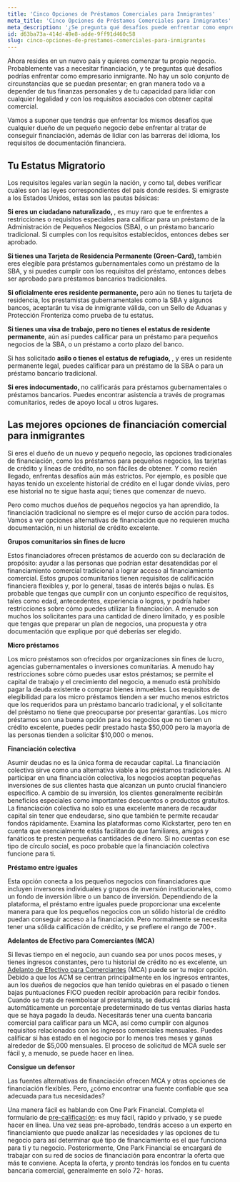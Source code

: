 ```yaml
---
title: 'Cinco Opciones de Préstamos Comerciales para Inmigrantes'
meta_title: 'Cinco Opciones de Préstamos Comerciales para Inmigrantes'
meta_description: '¿Se pregunta qué desafíos puede enfrentar como empresario inmigrante? Esto es lo que necesita saber para obtener fondos para su pequeña empresa de manera inmediata.'
id: d63ba73a-414d-49e8-adde-9ff91d460c58
slug: cinco-opciones-de-prestamos-comerciales-para-inmigrantes
---
```

<p>Ahora resides en un nuevo país y quieres comenzar tu propio negocio. Probablemente vas a necesitar financiación, y te preguntas qué desafíos podrías enfrentar como empresario inmigrante. No hay un solo conjunto de circunstancias que se puedan presentar; en gran manera todo va a depender de tus finanzas personales y de tu capacidad para lidiar con cualquier legalidad y con los requisitos asociados con obtener capital comercial.</p> 

<p>Vamos a suponer que tendrás que enfrentar los mismos desafíos que cualquier dueño de un pequeño negocio debe enfrentar al tratar de conseguir financiación, además de lidiar con las barreras del idioma, los requisitos de documentación financiera.</p>

## Tu Estatus Migratorio

<p>Los requisitos legales varían según la nación, y como tal, debes verificar cuáles son las leyes correspondientes del país donde resides. Si emigraste a los Estados Unidos, estas son las pautas básicas:</p>

<p><strong>Si eres un ciudadano naturalizado, </strong>, es muy raro que te enfrentes a restricciones o requisitos especiales para calificar para un préstamo de la Administración de Pequeños Negocios (SBA), o un préstamo bancario tradicional. Si cumples con los requisitos establecidos, entonces debes ser aprobado.</p>

<p><strong>Si tienes una Tarjeta de Residencia Permanente (Green-Card), </strong>también eres elegible para préstamos gubernamentales como un préstamo de la SBA, y si puedes cumplir con los requisitos del préstamo, entonces debes ser aprobado para préstamos bancarios tradicionales. </p>

<p><strong>Si oficialmente eres residente permanente, </strong> pero aún no tienes tu tarjeta de residencia, los prestamistas gubernamentales como la SBA y algunos bancos, aceptarán tu visa de inmigrante válida, con un Sello de Aduanas y Protección Fronteriza como prueba de tu estatus.</p>

<p><strong>Si tienes una visa de trabajo, pero no tienes el estatus de residente permanente</strong>, aún así puedes calificar para un préstamo para pequeños negocios de la SBA, o un préstamo a corto plazo del banco. </p>

<p>Si has solicitado <strong> asilo o tienes el estatus de refugiado, </strong>, y eres un residente permanente legal, puedes calificar para un préstamo de la SBA o para un préstamo bancario tradicional. </p>

<p><strong>Si eres indocumentado, </strong> no calificarás para préstamos gubernamentales o préstamos bancarios. Puedes encontrar asistencia a través de programas comunitarios, redes de apoyo local u otros lugares.</p>

## Las mejores opciones de financiación comercial para inmigrantes

<p>Si eres el dueño de un nuevo y pequeño negocio, las opciones tradicionales de financiación, como los préstamos para pequeños negocios, las tarjetas de crédito y líneas de crédito, no son fáciles de obtener. Y como recién llegado, enfrentas desafíos aún más estrictos. Por ejemplo, es posible que hayas tenido un excelente historial de crédito en el lugar donde vivías, pero ese historial no te sigue hasta aquí; tienes que comenzar de nuevo.</p>

<p>Pero como muchos dueños de pequeños negocios ya han aprendido, la financiación tradicional no siempre es el mejor curso de acción para todos. Vamos a ver opciones alternativas de financiación que no requieren mucha documentación, ni un historial de crédito excelente.</p>

<p><strong>Grupos comunitarios sin fines de lucro</strong></p>

<p>Estos financiadores ofrecen préstamos de acuerdo con su declaración de propósito: ayudar a las personas que podrían estar desatendidas por el financiamiento comercial tradicional a lograr acceso al financiamiento comercial. Estos grupos comunitarios tienen requisitos de calificación financiera flexibles y, por lo general, tasas de interés bajas o nulas. Es probable que tengas que cumplir con un conjunto específico de requisitos, tales como edad, antecedentes, experiencia o logros, y podría haber restricciones sobre cómo puedes utilizar la financiación. A menudo son muchos los solicitantes para una cantidad de dinero limitado, y es posible que tengas que preparar un plan de negocios, una propuesta y otra documentación que explique por qué deberías ser elegido. </p>

<p><strong>Micro préstamos</strong></p>

<p>Los micro préstamos son ofrecidos por organizaciones sin fines de lucro, agencias gubernamentales o inversiones comunitarias. A menudo hay restricciones sobre cómo puedes usar estos préstamos; se permite el capital de trabajo y el crecimiento del negocio, a menudo está prohibido pagar la deuda existente o comprar bienes inmuebles. Los requisitos de elegibilidad para los micro préstamos tienden a ser mucho menos estrictos que los requeridos para un préstamo bancario tradicional, y el solicitante del préstamo no tiene que preocuparse por presentar garantías. Los micro préstamos son una buena opción para los negocios que no tienen un crédito excelente, puedes pedir prestado hasta $50,000 pero la mayoría de las personas tienden a solicitar $10,000 o menos. </p>

<p><strong>Financiación colectiva</strong></p>

<p>Asumir deudas no es la única forma de recaudar capital. La financiación colectiva sirve como una alternativa viable a los préstamos tradicionales. Al participar en una financiación colectiva, los negocios aceptan pequeñas inversiones de sus clientes hasta que alcanzan un punto crucial financiero específico. A cambio de su inversión, los clientes generalmente recibirán beneficios especiales como importantes descuentos o productos gratuitos. La financiación colectiva no solo es una excelente manera de recaudar capital sin tener que endeudarse, sino que también te permite recaudar fondos rápidamente. Examina las plataformas como Kickstarter, pero ten en cuenta que esencialmente estás facilitando que familiares, amigos y fanáticos te presten pequeñas cantidades de dinero. Si no cuentas con ese tipo de círculo social, es poco probable que la financiación colectiva funcione para ti.</p>

<p><strong>Préstamo entre iguales</strong></p>

<p>Esta opción conecta a los pequeños negocios con financiadores que incluyen inversores individuales y grupos de inversión institucionales, como un fondo de inversión libre o un banco de inversión. Dependiendo de la plataforma, el préstamo entre iguales puede proporcionar una excelente manera para que los pequeños negocios con un sólido historial de crédito puedan conseguir acceso a la financiación. Pero normalmente se necesita tener una sólida calificación de crédito, y se prefiere el rango de 700+.</p>

<p><strong>Adelantos de Efectivo para Comerciantes (MCA)</strong></p>

<p>Si llevas tiempo en el negocio, aun cuando sea por unos pocos meses, y tienes ingresos constantes, pero tu historial de crédito no es excelente, un <a href="https://www.oneparkfinancial.com/es/articulos/adelantos-comerciales-en-efectivo-mca-proporcionan-efectivo-para-negocios">Adelanto de Efectivo para Comerciantes</a> (MCA) puede ser tu mejor opción. Debido a que los ACM se centran principalmente en los ingresos entrantes, aun los dueños de negocios que han tenido quiebras en el pasado o tienen bajas puntuaciones FICO pueden recibir aprobación para recibir fondos. Cuando se trata de reembolsar al prestamista, se deducirá automáticamente un porcentaje predeterminado de tus ventas diarias hasta que se haya pagado la deuda. Necesitarás tener una cuenta bancaria comercial para calificar para un MCA, así como cumplir con algunos requisitos relacionados con los ingresos comerciales mensuales. Puedes calificar si has estado en el negocio por lo menos tres meses y ganas alrededor de $5,000 mensuales. El proceso de solicitud de MCA suele ser fácil y, a menudo, se puede hacer en línea. </p>

<p><strong>Consigue un defensor</strong></p>

<p>Las fuentes alternativas de financiación ofrecen MCA y otras opciones de financiación flexibles. Pero, ¿cómo encontrar una fuente confiable que sea adecuada para tus necesidades?</p>

<p>Una manera fácil es hablando con One Park Financial. Completa el formulario de <a href="https://www.oneparkfinancial.com/es/preaprob">pre-calificación</a>: es muy fácil, rápido y privado, y se puede hacer en línea. Una vez seas pre-aprobado, tendrás acceso a un experto en financiamiento que puede analizar las necesidades y las opciones de tu negocio para así determinar qué tipo de financiamiento es el que funciona para ti y tu negocio. Posteriormente, One Park Financial se encargará de trabajar con su red de socios de financiación para encontrar la oferta que más te conviene. Acepta la oferta, y pronto tendrás los fondos en tu cuenta bancaria comercial, generalmente en solo 72- horas.</p>